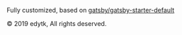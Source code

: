 
Fully customized, based on [gatsby/gatsby-starter-default](https://github.com/gatsbyjs/gatsby-starter-default)


© 2019 edytk, All rights deserved.
